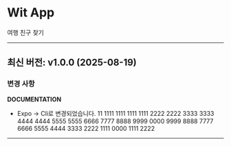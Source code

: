 # Wit App

여행 친구 찾기

---

## 최신 버전: v1.0.0 (2025-08-19)

### 변경 사항

**DOCUMENTATION**

- Expo -> Cli로 변경되었습니다.
  11
  1111
  1111
  1111
  1111
  2222
  2222
  3333
  3333
  4444
  4444
  5555
  5555
  6666
  7777
  8888
  9999
  0000
  9999
  8888
  7777
  6666
  5555
  4444
  3333
  2222
  1111
  0000
  1111
  2222

---

<!-- [이전 변경사항 보기](PREVIOUS_CHANGES.md) -->
